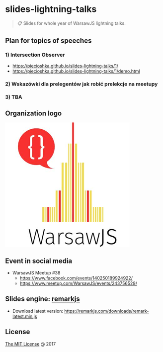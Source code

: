 # slides-lightning-talks

> :clipboard: Slides for whole year of WarsawJS lightning talks.

## Plan for topics of speeches

### 1) Intersection Observer

* https://piecioshka.github.io/slides-lightning-talks/1/
* https://piecioshka.github.io/slides-lightning-talks/1/demo.html

### 2) Wskazówki dla prelegentów jak robić prelekcje na meetupy

### 3) TBA

## Organization logo

![](./images/warsawjs/logo-white-400x400.jpg)

## Event in social media

* WarsawJS Meetup #38
    - https://www.facebook.com/events/140250189924922/
    - https://www.meetup.com/WarsawJS/events/243756529/

## Slides engine: [remarkjs](http://remarkjs.com)

* Download latest version: https://remarkjs.com/downloads/remark-latest.min.js

## License

[The MIT License](http://piecioshka.mit-license.org) @ 2017
